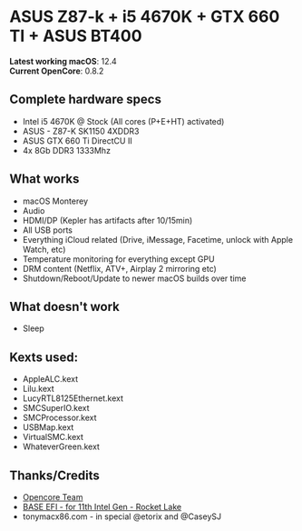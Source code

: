 # ASUS Z87-k + i5 4670K + GTX 660 TI + ASUS BT400

**Latest working macOS**: 12.4
<br>
**Current OpenCore**: 0.8.2

## Complete hardware specs
- Intel i5 4670K @ Stock (All cores (P+E+HT) activated)
- ASUS - Z87-K SK1150 4XDDR3
- ASUS GTX 660 Ti DirectCU II
- 4x 8Gb DDR3 1333Mhz

## What works
- macOS Monterey
- Audio
- HDMI/DP (Kepler has artifacts after 10/15min)
- All USB ports
- Everything iCloud related (Drive, iMessage, Facetime, unlock with Apple Watch, etc)
- Temperature monitoring for everything except GPU
- DRM content (Netflix, ATV+, Airplay 2 mirroring etc)
- Shutdown/Reboot/Update to newer macOS builds over time

## What doesn't work
- Sleep

## Kexts used:
- AppleALC.kext
- Lilu.kext
- LucyRTL8125Ethernet.kext
- SMCSuperIO.kext
- SMCProcessor.kext
- USBMap.kext
- VirtualSMC.kext
- WhateverGreen.kext

## Thanks/Credits
- [Opencore Team](https://dortania.github.io/getting-started/)
- [BASE EFI - for 11th Intel Gen - Rocket Lake](https://github.com/luchina-gabriel/BASE-EFI-INTEL-DESKTOP-11THGEN-ROCKET-LAKE)
- tonymacx86.com - in special @etorix and @CaseySJ
